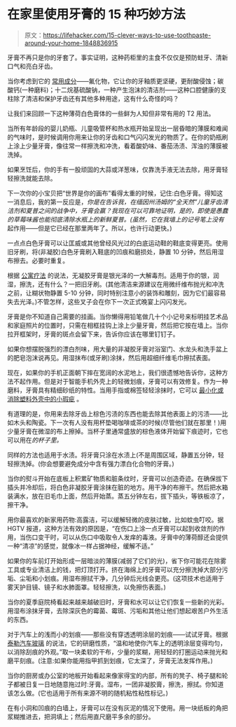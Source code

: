 # 在家里使用牙膏的 15 种巧妙方法

> 原文：<https://lifehacker.com/15-clever-ways-to-use-toothpaste-around-your-home-1848836915>

牙膏不再只是你的牙套了。事实证明，这种药柜里的主食不仅仅是预防蛀牙、清新口气和亮白牙齿。

当你考虑到它的 [常用成分](https://www.deltadentalins.com/oral_health/whats-in-your-toothpaste.html)——氟化物，它让你的牙釉质更坚硬，更耐酸侵蚀；碳酸钙(一种磨料)；十二烷基硫酸钠，一种产生泡沫的清洁剂——这种口腔健康的支柱除了清洁和保护牙齿还有其他多种用途，这有什么奇怪的吗？

让我们来回顾一下这种薄荷白色膏体的一些鲜为人知但非常有用的 T2 用法。

当所有年龄段的婴儿奶瓶、儿童吸管杯和热水瓶开始呈现出一层昏暗的薄膜和难闻的气味时，是时候调用你用来让你的牙齿和口气闪闪发光的物质了。在你的奶瓶刷上涂上少量牙膏，像往常一样擦洗和冲洗，看着酸奶味、番茄汤渍、浑浊的薄膜被洗掉。

如果烹饪后，你的手有一股顽固的大蒜或洋葱味，仅靠洗手液无法去除，用牙膏轻轻擦洗就能去除。

下一次你的小宝贝把“世界是你的画布”看得太重的时候，记住:白色牙膏。得知这一消息后，我的第一反应是，*你是在告诉我，在缅因州汤姆的“全天然”儿童牙齿清洁剂和夏普之间的战争中，牙膏会赢？*我现在可以可靠地证明，是的，即使是愚蠢的草莓味酱也能彻底清除水瓶上的新鲜夏普。(虽然，它在我墙上的记号笔上*没有*起作用——但是它已经在那里两年了。所以，也许行动更快。)

一点点白色牙膏可以让匡威或其他曾经风光过的白底运动鞋的鞋底变得更亮。使用旧牙刷，将(非凝胶)白色牙膏刷入鞋底的凹痕和磨损处，静置 10 分钟，然后用湿布擦去。必要时重复。

根据 [公寓疗法](https://www.apartmenttherapy.com/how-to-polish-silver-with-toothpaste-210817) 的说法，无凝胶牙膏是银光泽的一大解毒剂。适用于你的银，润湿，擦洗，还有什么？一把旧牙刷。(其他清洁来源建议在用微纤维布抛光和冲洗之前，让糊状物静置 5-10 分钟，同时特别注意小的装饰和雕刻，因为它们最容易失去光泽。)不管怎样，这些叉子会在你下一次正式晚宴上闪闪发光。

牙膏是你不知道自己需要的挂画。当你懒得用铅笔做几十个小记号来标明挂艺术品和家庭照片的位置时，只需在相框挂钩上涂上少量牙膏，然后把它按在墙上。当你拉开框架时，牙膏的斑点会留下来，告诉你应该在哪里钉钉子。

如果你想摆脱强烈的漂白剂味，用大量的非凝胶牙膏对浴室门、水龙头和洗手盆上的肥皂泡沫说再见。用湿抹布(或牙刷)涂抹，然后用超细纤维毛巾擦拭表面。

现在，如果你的手机正面朝下摔在宽阔的水泥地上，我们很遗憾地告诉你，这种方法不起作用。但是对于智能手机外壳上的轻微划痕，牙膏可以有效修复。作为一种磨料，牙膏具有精细砂纸的特性。当用手指或棉签轻轻涂抹时，它可以 [最小化或消除塑料外壳中的小瑕疵](https://www.gadgetgone.com/blog/fix-phone-screen-scratches/amp/) 。

有道理的是，你用来去除牙齿上棕色污渍的东西也能去除其他表面上的污渍——比如木头和陶瓷。下一次有人没有用杯垫喝咖啡或茶的时候(尽管他们就在那里！)用少量牙膏在微湿的布上擦掉。当杯子里通常盛放的棕色液体开始留下痕迹时，它也可以用在*的杯子里。* 

同样的方法也适用于水渍。将牙膏只涂在水渍上(不是周围区域，静置五分钟，轻轻擦洗掉。(你会想要避免成分中含有强力漂白化合物的牙膏。)

当你的熨斗开始在底板上积累矿物质和脏条纹时，牙膏可以创造奇迹。在确保拔下插头并冷却后，将白色非凝胶牙膏涂抹在脏的地方。用干净的布擦干。然后把水箱装满水，放在旧毛巾上面，然后开始蒸。蒸五分钟左右，拔下插头，等铁板凉了，擦干净。

用你最喜欢的新家用药物:高露洁，可以缓解轻微的皮肤过敏，比如蚊虫叮咬。据 HGTV 报道，这种方法有效的原因是，“在伤口上涂一点牙膏可以起到收敛剂的作用，当伤口变干时，可以从伤口中吸取令人发痒的毒液。牙膏中的薄荷醇还会提供一种“清凉”的感觉，就像冰一样占据神经，缓解不适。”

如果你的车前灯开始形成一层暗淡的薄膜(减弱了它们的光)，省下你可能花在除雾工具或专业清洁上的钱，把灯顶打开。挤在海绵上的牙膏可以充分擦洗掉大部分污垢、尘垢和小划痕。用湿布擦拭干净，几分钟后光线会更亮。(这项技术也适用于雾天护目镜、镜子和水肺面罩。轻轻擦洗，以免擦伤表面。)

当你的夏季庭院椅看起来越来越破旧时，牙膏和水可以让它们恢复一些新的光彩。用湿布涂抹牙膏，去除深灰色的霉菌、霉斑、污垢和其他让他们想起艰苦户外生活的东西。

对于汽车上的浅而小的划痕——那些没有穿透透明涂层的划痕——试试牙膏。根据 [泰勒汽车玻璃](https://taylorautoglass.com/buff-paint-scratches-toothpaste/#:~:text=It%20acts%20as%20a%20light,the%20appearance%20of%20the%20scratch.) 的说法，它的研磨性质，“温和地使你汽车上的透明涂层变得均匀，以消除刮痕的外观。”取一块柔软的干布，少量的浆糊，用轻轻的打圈运动来抛光和磨平刻痕。(注意:如果你能用指甲抓到划痕，它太深了，牙膏无法发挥作用。)

当你的厨房或办公室的地板开始看起来像家得宝的内部，所有的凳子、椅子腿和轮子都被日复一日地随意拖过时:牙膏。湿布，一团非凝胶膏，擦洗，擦拭。你知道该怎么做。(它也适用于所有来源不明的随机粘性粘性标记。)

在有小洞和凹痕的白墙上，牙膏可以在没有灰泥的情况下使用。用一块纸板的角把浆糊推进去，把洞填上；然后用直尺磨平多余的部分。